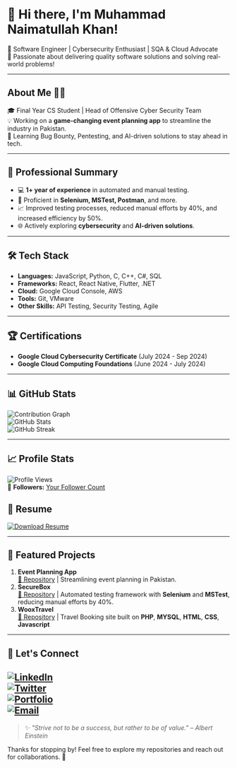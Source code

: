 # 👋 Hi there, I'm Muhammad Naimatullah Khan! 

🚀 Software Engineer | Cybersecurity Enthusiast | SQA & Cloud Advocate  
🌟 Passionate about delivering quality software solutions and solving real-world problems!

---

## About Me 🧑‍💻  
🎓 Final Year CS Student | Head of Offensive Cyber Security Team  
💡 Working on a **game-changing event planning app** to streamline the industry in Pakistan.  
🎯 Learning Bug Bounty, Pentesting, and AI-driven solutions to stay ahead in tech.

---

## 🌟 Professional Summary  
- 💻 **1+ year of experience** in automated and manual testing.  
- 🔧 Proficient in **Selenium, MSTest, Postman**, and more.  
- 📈 Improved testing processes, reduced manual efforts by 40%, and increased efficiency by 50%.  
- 🌐 Actively exploring **cybersecurity** and **AI-driven solutions**.

---

## 🛠️ Tech Stack  
- **Languages:** JavaScript, Python, C, C++, C#, SQL 
- **Frameworks:** React, React Native, Flutter, .NET  
- **Cloud:** Google Cloud Console, AWS  
- **Tools:** Git, VMware  
- **Other Skills:** API Testing, Security Testing, Agile 
---

## 🏆 Certifications  
- **Google Cloud Cybersecurity Certificate** (July 2024 - Sep 2024)  
- **Google Cloud Computing Foundations** (June 2024 - July 2024)

---

## 📊 GitHub Stats  
![Contribution Graph](https://activity-graph.herokuapp.com/graph?username=Cyber-Naimo&theme=react-dark)  
![GitHub Stats](https://github-readme-stats.vercel.app/api?username=Cyber-Naimo&show_icons=true&theme=radical)  
![GitHub Streak](https://streak-stats.demolab.com/?user=Cyber-Naimo)  

---

## 📈 Profile Stats  
![Profile Views](https://komarev.com/ghpvc/?username=Cyber-Naimo&color=blue)  
🌟 **Followers:** [Your Follower Count](https://github.com/Cyber-Naimo?tab=followers)  


## 📄 Resume  
[![Download Resume](https://img.shields.io/badge/Download-Resume-blue?style=flat-square)](https://github.com/Cyber-Naimo/Cyber-Naimo/blob/main/Muhammad_Naimatullah_Khan_SQA.pdf)  

---
## 🌟 Featured Projects  
1. **Event Planning App**  
   [🔗 Repository](https://github.com/Cyber-Naimo/Galagrid) | Streamlining event planning in Pakistan.  
2. **SecureBox**  
   [🔗 Repository](https://github.com/Cyber-Naimo/Magneto) | Automated testing framework with **Selenium** and **MSTest**, reducing manual efforts by 40%.  
3. **WooxTravel**  
   [🔗 Repository](https://github.com/Cyber-Naimo/WooxTravel) | Travel Booking site built on **PHP**, **MYSQL**, **HTML**, **CSS**, **Javascript**  

---

## 🤝 Let's Connect  
[![LinkedIn](https://img.shields.io/badge/-LinkedIn-blue?style=flat-square&logo=linkedin&logoColor=white)](https://www.linkedin.com/in/naimatullah-khan/)  
[![Twitter](https://img.shields.io/badge/-Twitter-1DA1F2?style=flat-square&logo=twitter&logoColor=white)](https://twitter.com/naimatullahk)  
[![Portfolio](https://img.shields.io/badge/-Portfolio-black?style=flat-square&logo=google-chrome)](https://yourportfolio.com)  
[![Email](https://img.shields.io/badge/-Email-red?style=flat-square&logo=gmail&logoColor=white)](mailto:muhammadnaimatullahkhan99@gmail.com)  
---

> ✨ *"Strive not to be a success, but rather to be of value." – Albert Einstein*  

Thanks for stopping by! Feel free to explore my repositories and reach out for collaborations. 🚀
